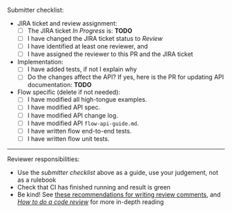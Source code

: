 Submitter checklist:

* JIRA ticket and review assignment:
  * [ ] The JIRA ticket _In Progress_ is: **TODO**
  * [ ] I have changed the JIRA ticket status to _Review_
  * [ ] I have identified at least one reviewer, and
  * [ ] I have assigned the reviewer to this PR and the JIRA ticket
* Implementation:
  * [ ] I have added tests, if not I explain why
  * [ ] Do the changes affect the API? If yes, here is the PR for updating API documentation: **TODO**

* Flow specific (delete if not needed):
  * [ ] I have modified all high-tongue examples.
  * [ ] I have modified API spec.
  * [ ] I have modified API change log.
  * [ ] I have modified API `flow-api-guide.md`.
  * [ ] I have written flow end-to-end tests.
  * [ ] I have written flow unit tests.

---

Reviewer responsibilities:

* Use the _submitter checklist_ above as a guide, use your judgement, not as a rulebook
* Check that CI has finished running and result is green
* Be kind!
  See [these recommendations for writing review comments](https://google.github.io/eng-practices/review/reviewer/comments.html), and [_How to do a code review_](https://google.github.io/eng-practices/review/reviewer/) for more in-depth reading

